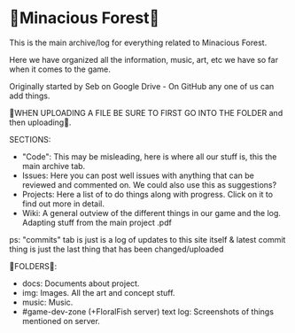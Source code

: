 # 🌳Minacious Forest🌳

This is the main archive/log for everything related to Minacious Forest. 

Here we have organized all the information, music, art, etc we have so far when it comes to the game.

Originally started by Seb on Google Drive - On GitHub any one of us can add things.

📿WHEN UPLOADING A FILE BE SURE TO FIRST GO INTO THE FOLDER and then uploading📿.

SECTIONS:
- "Code": This may be misleading, here is where all our stuff is, this the main archive tab.
- Issues: Here you can post well issues with anything that can be reviewed and commented on. We could also use this as suggestions?
- Projects: Here a list of to do things along with progress. Click on it to find out more in detail.
- Wiki: A general outview of the different things in our game and the log. Adapting stuff from the main project .pdf

ps: "commits" tab is just is a log of updates to this site itself & latest commit thing is just the last thing that has been changed/uploaded

📁FOLDERS📁:
- docs: Documents about project.
- img: Images. All the art and concept stuff.
- music: Music.
- #game-dev-zone (+FloralFish server) text log: Screenshots of things mentioned on server.

